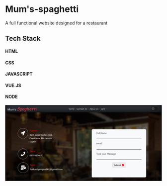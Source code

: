# Mum's-spaghetti
A full functional website designed for a restaurant
## Tech Stack
#### HTML
#### CSS
#### JAVASCRIPT
#### VUE.JS
#### NODE
![alt text](https://github.com/Harkanni/mums-spaghetti/blob/main/img/Screenshot%202022-05-09%20at%2022-49-34%20Contact%20Us.png)
